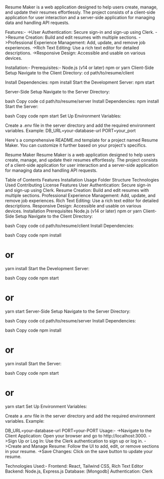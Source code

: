 Resume Maker is a web application designed to help users create, manage, and update their resumes effortlessly. 
The project consists of a client-side application for user interaction and a server-side application for managing data and handling API requests.

Features:-
->User Authentication: Secure sign-in and sign-up using Clerk.
->Resume Creation: Build and edit resumes with multiple sections.
->Professional Experience Management: Add, update, and remove job experiences.
->Rich Text Editing: Use a rich text editor for detailed descriptions.
->Responsive Design: Accessible and usable on various devices.

Installation:-
Prerequisites:-
Node.js (v14 or later)
npm or yarn
Client-Side Setup
Navigate to the Client Directory:
cd path/to/resume/client

Install Dependencies:
npm install
Start the Development Server:
npm start

Server-Side Setup
Navigate to the Server Directory:

bash
Copy code
cd path/to/resume/server
Install Dependencies:
npm install
Start the Server:

bash
Copy code
npm start
Set Up Environment Variables:

Create a .env file in the server directory and add the required environment variables. Example:
DB_URL=your-database-url
PORT=your_port


Here's a comprehensive README.md template for a project named Resume Maker. You can customize it further based on your project's specifics.

Resume Maker
Resume Maker is a web application designed to help users create, manage, and update their resumes effortlessly. The project consists of a client-side application for user interaction and a server-side application for managing data and handling API requests.

Table of Contents
Features
Installation
Usage
Folder Structure
Technologies Used
Contributing
License
Features
User Authentication: Secure sign-in and sign-up using Clerk.
Resume Creation: Build and edit resumes with multiple sections.
Professional Experience Management: Add, update, and remove job experiences.
Rich Text Editing: Use a rich text editor for detailed descriptions.
Responsive Design: Accessible and usable on various devices.
Installation
Prerequisites
Node.js (v14 or later)
npm or yarn
Client-Side Setup
Navigate to the Client Directory:

bash
Copy code
cd path/to/resume/client
Install Dependencies:

bash
Copy code
npm install
# or
yarn install
Start the Development Server:

bash
Copy code
npm start
# or
yarn start
Server-Side Setup
Navigate to the Server Directory:

bash
Copy code
cd path/to/resume/server
Install Dependencies:

bash
Copy code
npm install
# or
yarn install
Start the Server:

bash
Copy code
npm start
# or
yarn start
Set Up Environment Variables:

Create a .env file in the server directory and add the required environment variables. Example:

DB_URL=your-database-url
PORT=your-PORT
Usage:-
->Navigate to the Client Application: Open your browser and go to http://localhost:3000.
->Sign Up or Log In: Use the Clerk authentication to sign up or log in.
->Create and Manage Resume: Follow the UI to add, edit, or remove sections in your resume.
->Save Changes: Click on the save button to update your resume.

Technologies Used:-
Frontend: React, Tailwind CSS, Rich Text Editor
Backend: Node.js, Express.js
Database: [Mongodb]
Authentication: Clerk
